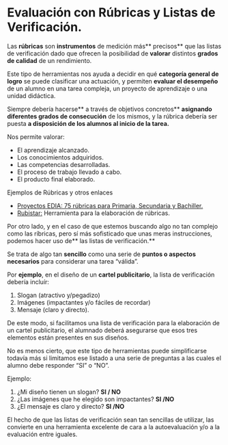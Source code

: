 # Evaluación con Rúbricas y Listas de Verificación.

Las **rúbricas** son **instrumentos** de medición más** precisos** que las listas de verificación dado que ofrecen la posibilidad de **valorar** distintos **grados de calidad** de un rendimiento.

Este tipo de herramientas nos ayuda a decidir en qué **categoría general de logro** se puede clasificar una actuación, y permiten **evaluar el desempeño** de un alumno en una tarea compleja, un proyecto de aprendizaje o una unidad didáctica.

Siempre debería hacerse** a través de objetivos concretos** **asignando diferentes grados de consecución** de los mismos, y la rúbrica debería ser puesta **a disposición de los alumnos al inicio de la tarea.** 

Nos permite valorar:

* El aprendizaje alcanzado.
* Los conocimientos adquiridos. 
* Las competencias desarrolladas. 
* El proceso de trabajo llevado a cabo.
* El producto final elaborado. 

Ejemplos de Rúbricas y otros enlaces

* [Proyectos EDIA: 75 rúbricas para Primaria, Secundaria y Bachiller.](http://cedec.educalab.es/rubricas/)
* [Rubistar:](http://rubistar.4teachers.org/index.php) Herramienta para la elaboración de rúbricas.



Por otro lado, y en el caso de que estemos buscando algo no tan complejo como las ríbricas, pero sí más sofisticado que unas meras instrucciones, podemos hacer uso de** las listas de verificación.**

Se trata de algo tan **sencillo** como una serie de **puntos o aspectos necesarios** para considerar una tarea “válida”. 

Por **ejemplo**, en el diseño de un **cartel publicitario**, la lista de verificación debería incluír: 

1. Slogan \(atractivo y/pegadizo\)
2. Imágenes \(impactantes y/o fáciles de recordar\)
3. Mensaje \(claro y directo\). 

De este modo, si facilitamos una lista de verificación para la elaboración de un cartel publicitario, el alumnado deberá asegurarse que esos tres elementos están presentes en sus diseños.

No es menos cierto, que este tipo de herramientas puede simplificarse todavía más si limitamos ese listado a una serie de preguntas a las cuales el alumno debe responder “SI” o “NO”.

Ejemplo:

1. ¿Mi diseño tienen un slogan? **SI / NO**
2. ¿Las imágenes que he elegido son impactantes? **SI /NO**
3. ¿El mensaje es claro y directo? **SI /NO**

El hecho de que las listas de verificación sean tan sencillas de utilizar, las convierte en una herramienta excelente de cara a la autoevaluación y/o a la evaluación entre iguales.



